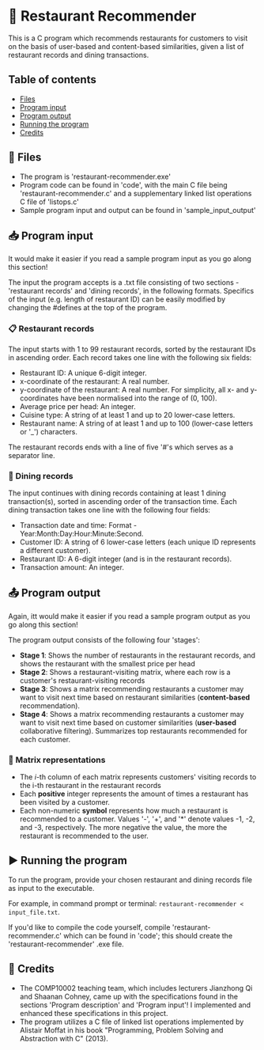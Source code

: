 # 🍔 Restaurant Recommender

This is a C program which recommends restaurants for customers to visit on the basis of user-based and content-based similarities, given a list of restaurant records and dining transactions.

## Table of contents
* [Files](#files)
* [Program input](#program-input)
* [Program output](#program-output)
* [Running the program](#running-the-program)
* [Credits](#credits)

## 📄 Files

- The program is 'restaurant-recommender.exe'
- Program code can be found in 'code', with the main C file being 'restaurant-recommender.c' and a supplementary linked list operations C file of 'listops.c'
- Sample program input and output can be found in 'sample_input_output'

## 📥 Program input

It would make it easier if you read a sample program input as you go along this section!

The input the program accepts is a .txt file consisting of two sections - 'restaurant records' and 'dining records', in the following formats. Specifics of the input (e.g. length of restaurant ID) can be easily modified by changing the #defines at the top of the program.

### 📋 Restaurant records

The input starts with 1 to 99 restaurant records, sorted by the restaurant IDs in ascending order. Each record takes one line with the following six fields:
- Restaurant ID: A unique 6-digit integer.
- x-coordinate of the restaurant: A real number.
- y-coordinate of the restaurant: A real number. For simplicity, all x- and y-coordinates have been normalised into the range of (0, 100).
- Average price per head: An integer.
- Cuisine type: A string of at least 1 and up to 20 lower-case letters.
- Restaurant name: A string of at least 1 and up to 100 (lower-case letters or '_') characters.

The restaurant records ends with a line of five '#'s which serves as a separator line. 

### 🍴 Dining records

The input continues with dining records containing at least 1 dining transaction(s), sorted in ascending order of the transaction time. Each dining transaction takes one line with the following four fields:
- Transaction date and time: Format - Year:Month:Day:Hour:Minute:Second.
- Customer ID: A string of 6 lower-case letters (each unique ID represents a different customer).
- Restaurant ID: A 6-digit integer (and is in the restaurant records).
- Transaction amount: An integer.

## 📤 Program output

Again, itt would make it easier if you read a sample program output as you go along this section!

The program output consists of the following four 'stages':

- **Stage 1**: Shows the number of restaurants in the restaurant records, and shows the restaurant with the smallest price per head
- **Stage 2**: Shows a restaurant-visiting matrix, where each row is a customer's restaurant-visiting records
- **Stage 3**: Shows a matrix recommending restaurants a customer may want to visit next time based on restaurant similarities (**content-based** recommendation).
- **Stage 4**: Shows a matrix recommending restaurants a customer may want to visit next time based on customer similarities (**user-based** collaborative filtering). Summarizes top restaurants recommended for each customer.

### 🔢 Matrix representations

- The *i*-th column of each matrix represents customers' visiting records to the i-th restaurant in the restaurant records
- Each **positive** integer represents the amount of times a restaurant has been visited by a customer.
- Each non-numeric **symbol** represents how much a restaurant is recommended to a customer. Values '-', '+', and '\*' denote values -1, -2, and -3, respectively. The more negative the value, the more the restaurant is recommended to the user.

## ▶️ Running the program

To run the program, provide your chosen restaurant and dining records file as input to the executable. 

For example, in command prompt or terminal: ```restaurant-recommender < input_file.txt```.

If you'd like to compile the code yourself, compile 'restaurant-recommender.c' which can be found in 'code'; this should create the 'restaurant-recommender' .exe file.

## 🏫 Credits

- The COMP10002 teaching team, which includes lecturers Jianzhong Qi and Shaanan Cohney, came up with the specifications found in the sections 'Program description' and 'Program input'! I implemented and enhanced these specifications in this project.
- The program utilizes a C file of linked list operations implemented by Alistair Moffat in his book "Programming, Problem Solving and Abstraction with C" (2013).
